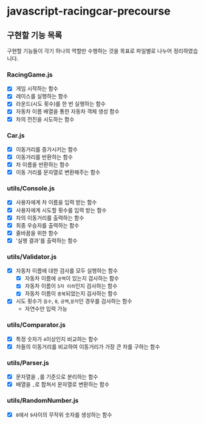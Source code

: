 # javascript-racingcar-precourse

## 구현할 기능 목록

구현할 기능들이 각기 하나의 역할만 수행하는 것을 목표로 파일별로 나누어 정리하였습니다.

### RacingGame.js

- [x]  게임 시작하는 함수
- [x]  레이스를 실행하는 함수
- [x]  라운드(시도 횟수)를 한 번 실행하는 함수
- [x]  자동차 이름 배열을 통한 자동차 객체 생성 함수
- [x]  차의 전진을 시도하는 함수

### Car.js

- [x]  이동거리를 증가시키는 함수
- [x]  이동거리를 반환하는 함수
- [x]  차 이름을 반환하는 함수
- [x]  이동 거리를 문자열로 변환해주는 함수

### utils/Console.js

- [x]  사용자에게 차 이름을 입력 받는 함수
- [x]  사용자에게 시도할 횟수를 입력 받는 함수
- [x]  차의 이동거리를 출력하는 함수
- [x]  최종 우승자를 출력하는 함수
- [x]  줄바꿈을 위한 함수
- [x]  '실행 결과'를 출력하는 함수

### utils/Validator.js

- [x]  자동차 이름에 대한 검사를 모두 실행하는 함수
    - [x]  자동차 이름에 `공백`이 있는지 검사하는 함수
    - [x]  자동차 이름이 `5자 이하`인지 검사하는 함수
    - [x]  자동차 이름이 `중복`되었는지 검사하는 함수
- [x]  시도 횟수가 `음수`, `0`, `공백`,`문자`인 경우를 검사하는 함수
    - 자연수만 입력 가능

### utils/Comparator.js

- [x]  특정 숫자가 `4`이상인지 비교하는 함수
- [x]  차들의 이동거리를 비교하여 이동거리가 가장 큰 차를 구하는 함수

### utils/Parser.js

- [x]  문자열을 `,`를 기준으로 분리하는 함수
- [x]  배열을 `,`로 합쳐서 문자열로 변환하는 함수

### utils/RandomNumber.js

- [x]  `0`에서 `9`사이의 무작위 숫자를 생성하는 함수